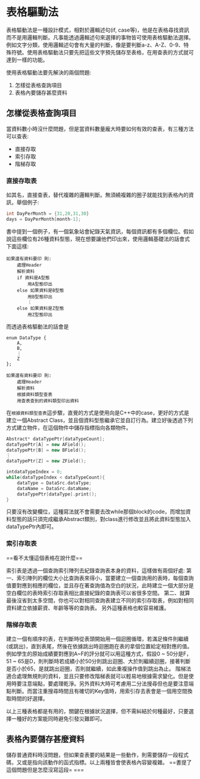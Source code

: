 # 表格驅動法

表格驅動法是一種設計模式，相對於邏輯述句(if, case等)，他是在表格尋找資訊而不是用邏輯判斷。凡事能透過邏輯述句來選擇的事物皆可使用表格驅動法選擇。
例如文字分類，使用邏輯述句會有大量的判斷，像是要判斷a-z、A-Z、0-9、特殊符號。使用表格驅動法只要先把這些文字預先儲存至表格，在用查表的方式就可達到一樣的功能。

使用表格驅動法要先解決的兩個問題:
1. 怎樣從表格查詢項目
2. 表格內要儲存甚麼資料

## 怎樣從表格查詢項目
當資料數小時沒什麼問題，但是當資料數量龐大時要如何有效的查表，有三種方法可以查表:
* 直接存取
* 索引存取
* 階梯存取

### 直接存取表
如其名，直接查表，替代複雜的邏輯判斷。無須繞複雜的圈子就能找到表格內的資訊，舉個例子:
```C++
int DayPerMonth = {31,28,31,30}
days = DayPerMonth[month-1];
```
書中提到一個例子，有一個氣象站會紀錄天氣資訊，每個資訊都有多個欄位。假如說這些欄位有26種資料型態，現在想要讓他們印出來，使用邏輯基礎法的話會式下面這樣:
```
如果還有資料要印 則:
	處理Header
	解析資料
	if 資料是A型態
		用A型態印出
	else 如果資料是B型態
		用B型態印出
		⋮
	else 如果資料是Z型態
		用Z型態印出
```

而透過表格驅動法的話會是

```
enum DataType {
	A,
	B,
	⋮
	Z
};

如果還有資料要印 則:
	處理Header
	解析資料
	根據資料類型查表
	用查表查到的資料類型印出資料
```
在`根據資料類型查表`這步驟，直覺的方式是使用向是C++中的case，更好的方式是建立一個Abstract Class，並且個資料型態繼承它並自訂行為。建立好後透過下列方式建立物件，在這個物件中儲存指標指向各類物件。
```C++
Abstract* dataTypePtr[dataTypeCount];
dataTypePtr[A] = new AField();
dataTypePtr[B] = new BField();
⋮
dataTypePtr[Z] = new ZField();

intdataTypeIndex = 0;
while(dataTypeIndex < dataTypeCount){
	dataType = DataSrc.dataType;
	dataName = DataSrc.dataName;
	dataTypePtr[dataType].print();
}
```
只要沒有改變欄位，這種寫法就不會需要去改while那個block的code，而增加資料型態的話只須完成繼承Abstract類別，對class進行修改並且將此資料型態加入dataTypePtr內即可。
### 索引存取表
==看不太懂這個表格在說什麼==

索引表是透過一個查詢索引陣列去紀錄查詢表本身的資料，這樣做有兩個好處:
第一、索引陣列的欄位大小比查詢表來得小，當要建立一個查詢用的表時，每個查詢值要對應到相應的欄位，並且存在著查詢值為空白的狀況，此時建立一個大部分是空白欄位的表時索引存取表相比直接紀錄的查詢表可以省很多空間。
第二、就算最後沒省到太多空間，你也可以對相同查詢表建立不同的索引存取表，例如對相同資料建立依據薪資、年齡等等的查詢表。
另外這種表格也較容易維護。

### 階梯存取表
建立一個有順序的表，在判斷時從表頭開始用一個迴圈循環，若滿足條件則繼續(或跳出)，直到表尾，然後在依據跳出時迴圈跑在表的拿個位置給定相對應的值。例如學生的原始成績要對應到A~F的評分就可以用這種方式，假設0 ~ 50分是F，51 ~ 65是D，則判斷時若成績小於50分則跳出迴圈、大於則繼續迴圈，接著判斷是否小於65，是就跳出迴圈，否則就繼續，如此重複操作值到跳出為止。
階梯法適合處理無規則的資料，並且只要修改階梯表就可以輕易地根據需求變化。但是使用時要注意端點，要處理乾淨。另外資料大時可考慮用二分法搜尋但也是要注意端點判斷。而當注重搜尋時間且有確切的Key值時，用索引存去表會是一個用空間換取時間的好選擇。

以上三種表格都是有用的，關鍵在根據狀況選擇，但不需糾結於何種最好，只要選擇一種好的方案能同時避免引發災難即可。

## 表格內要儲存甚麼資料
儲存普通資料時沒問題，但如果查表要的結果是一些動作，則需要儲存一段程式碼，又或是指向該動作的函式指標。以上兩種皆會使表格內容變複雜。
==書提了這個問題但是怎麼沒寫這段\= \===
<!--stackedit_data:
eyJoaXN0b3J5IjpbMjgwMjk2MTQ1LC00MTQzNTgzODMsMTA2Nz
QzOTM5MCwtNDI4NDE5MDQ3LC02ODk5Mjc4MDUsMTgzNDcyNDc5
Miw4OTE1ODM3MjgsMTM2MDE5NDY2Miw0NTc4ODUxMzgsMTQyMj
k3MDAzMCwtODIxMzMwMDY1LC0xMTUzNDE2MzY2XX0=
-->